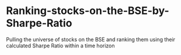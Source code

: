 # Ranking-stocks-on-the-BSE-by-Sharpe-Ratio
Pulling the universe of stocks on the BSE and ranking them using their calculated Sharpe Ratio within a time horizon

